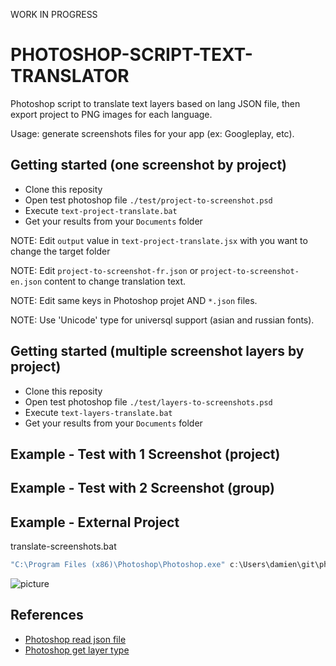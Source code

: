 WORK IN PROGRESS

PHOTOSHOP-SCRIPT-TEXT-TRANSLATOR
================================

Photoshop script to translate text layers based on lang JSON file, then export project to PNG images for each language.

Usage: generate screenshots files for your app (ex: Googleplay, etc).

## Getting started (one screenshot by project)

* Clone this reposity
* Open test photoshop file `./test/project-to-screenshot.psd`
* Execute `text-project-translate.bat`
* Get your results from your `Documents` folder

NOTE: Edit `output` value in `text-project-translate.jsx` with you want to change the target folder

NOTE: Edit `project-to-screenshot-fr.json` or `project-to-screenshot-en.json` content to change translation text.

NOTE: Edit same keys in Photoshop projet AND `*.json` files.

NOTE: Use 'Unicode' type for universql support (asian and russian fonts). 

## Getting started (multiple screenshot layers by project)

* Clone this reposity
* Open test photoshop file `./test/layers-to-screenshots.psd`
* Execute `text-layers-translate.bat`
* Get your results from your `Documents` folder

## Example - Test with 1 Screenshot (project)

## Example - Test with 2 Screenshot (group)

## Example - External Project

translate-screenshots.bat
```javascript
"C:\Program Files (x86)\Photoshop\Photoshop.exe" c:\Users\damien\git\photoshop-script-text-translator\text-groups-translate.jsx
```

![picture](docs/ScreenShot000.png)

## References

- [Photoshop read json file](https://github.com/fabianmoronzirfas/extendscript/wiki/Read-In-JSON-From-File-And-DONT-Eval)
- [Photoshop get layer type](http://creativetuts.com/photoshop-script-determine-layer-kind/)